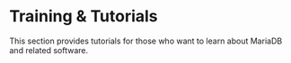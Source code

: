 
# Training & Tutorials

This section provides tutorials for those who want to learn about MariaDB and related software.

